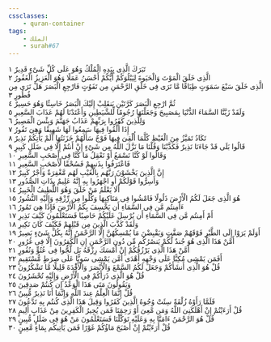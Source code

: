 ```yaml
---
cssclasses:
    - quran-container
tags:
    - الملك
    - surah#67
---
```


تَبَرَكَ الَّذِى بِيَدِهِ الْمُلْكُ وَهُوَ عَلَى كُلِّ شَىْءٍ قَدِيرٌ  ١<br>
الَّذِى خَلَقَ الْمَوْتَ وَالْحَيَوةَ لِيَبْلُوَكُمْ أَيُّكُمْ أَحْسَنُ عَمَلًا وَهُوَ الْعَزِيزُ الْغَفُورُ  ٢<br>
الَّذِى خَلَقَ سَبْعَ سَمَوَتٍ طِبَاقًا مَّا تَرَى فِى خَلْقِ الرَّحْمَنِ مِن تَفَوُتٍ فَارْجِعِ الْبَصَرَ هَلْ تَرَى مِن فُطُورٍ  ٣<br>
ثُمَّ ارْجِعِ الْبَصَرَ كَرَّتَيْنِ يَنقَلِبْ إِلَيْكَ الْبَصَرُ خَاسِئًا وَهُوَ حَسِيرٌ  ٤<br>
وَلَقَدْ زَيَّنَّا السَّمَاءَ الدُّنْيَا بِمَصَبِيحَ وَجَعَلْنَهَا رُجُومًا لِّلشَّيَطِينِ وَأَعْتَدْنَا لَهُمْ عَذَابَ السَّعِيرِ  ٥<br>
وَلِلَّذِينَ كَفَرُوا بِرَبِّهِمْ عَذَابُ جَهَنَّمَ وَبِئْسَ الْمَصِيرُ  ٦<br>
إِذَا أُلْقُوا فِيهَا سَمِعُوا لَهَا شَهِيقًا وَهِىَ تَفُورُ  ٧<br>
تَكَادُ تَمَيَّزُ مِنَ الْغَيْظِ كُلَّمَا أُلْقِىَ فِيهَا فَوْجٌ سَأَلَهُمْ خَزَنَتُهَا أَلَمْ يَأْتِكُمْ نَذِيرٌ  ٨<br>
قَالُوا بَلَى قَدْ جَاءَنَا نَذِيرٌ فَكَذَّبْنَا وَقُلْنَا مَا نَزَّلَ اللَّهُ مِن شَىْءٍ إِنْ أَنتُمْ إِلَّا فِى ضَلَلٍ كَبِيرٍ  ٩<br>
وَقَالُوا لَوْ كُنَّا نَسْمَعُ أَوْ نَعْقِلُ مَا كُنَّا فِى أَصْحَبِ السَّعِيرِ  ١۰<br>
فَاعْتَرَفُوا بِذَنبِهِمْ فَسُحْقًا لِّأَصْحَبِ السَّعِيرِ  ١١<br>
إِنَّ الَّذِينَ يَخْشَوْنَ رَبَّهُم بِالْغَيْبِ لَهُم مَّغْفِرَةٌ وَأَجْرٌ كَبِيرٌ  ١٢<br>
وَأَسِرُّوا قَوْلَكُمْ أَوِ اجْهَرُوا بِهِ إِنَّهُ عَلِيمٌ بِذَاتِ الصُّدُورِ  ١٣<br>
أَلَا يَعْلَمُ مَنْ خَلَقَ وَهُوَ اللَّطِيفُ الْخَبِيرُ  ١٤<br>
هُوَ الَّذِى جَعَلَ لَكُمُ الْأَرْضَ ذَلُولًا فَامْشُوا فِى مَنَاكِبِهَا وَكُلُوا مِن رِّزْقِهِ وَإِلَيْهِ النُّشُورُ  ١٥<br>
ءَأَمِنتُم مَّن فِى السَّمَاءِ أَن يَخْسِفَ بِكُمُ الْأَرْضَ فَإِذَا هِىَ تَمُورُ  ١٦<br>
أَمْ أَمِنتُم مَّن فِى السَّمَاءِ أَن يُرْسِلَ عَلَيْكُمْ حَاصِبًا فَسَتَعْلَمُونَ كَيْفَ نَذِيرِ  ١٧<br>
وَلَقَدْ كَذَّبَ الَّذِينَ مِن قَبْلِهِمْ فَكَيْفَ كَانَ نَكِيرِ  ١٨<br>
أَوَلَمْ يَرَوْا إِلَى الطَّيْرِ فَوْقَهُمْ صَفَّتٍ وَيَقْبِضْنَ مَا يُمْسِكُهُنَّ إِلَّا الرَّحْمَنُ إِنَّهُ بِكُلِّ شَىْءٍ بَصِيرٌ  ١٩<br>
أَمَّنْ هَذَا الَّذِى هُوَ جُندٌ لَّكُمْ يَنصُرُكُم مِّن دُونِ الرَّحْمَنِ إِنِ الْكَفِرُونَ إِلَّا فِى غُرُورٍ  ٢۰<br>
أَمَّنْ هَذَا الَّذِى يَرْزُقُكُمْ إِنْ أَمْسَكَ رِزْقَهُ بَل لَّجُّوا فِى عُتُوٍّ وَنُفُورٍ  ٢١<br>
أَفَمَن يَمْشِى مُكِبًّا عَلَى وَجْهِهِ أَهْدَى أَمَّن يَمْشِى سَوِيًّا عَلَى صِرَطٍ مُّسْتَقِيمٍ  ٢٢<br>
قُلْ هُوَ الَّذِى أَنشَأَكُمْ وَجَعَلَ لَكُمُ السَّمْعَ وَالْأَبْصَرَ وَالْأَفِْٔدَةَ قَلِيلًا مَّا تَشْكُرُونَ  ٢٣<br>
قُلْ هُوَ الَّذِى ذَرَأَكُمْ فِى الْأَرْضِ وَإِلَيْهِ تُحْشَرُونَ  ٢٤<br>
وَيَقُولُونَ مَتَى هَذَا الْوَعْدُ إِن كُنتُمْ صَدِقِينَ  ٢٥<br>
قُلْ إِنَّمَا الْعِلْمُ عِندَ اللَّهِ وَإِنَّمَا أَنَا نَذِيرٌ مُّبِينٌ  ٢٦<br>
فَلَمَّا رَأَوْهُ زُلْفَةً سِئَتْ وُجُوهُ الَّذِينَ كَفَرُوا وَقِيلَ هَذَا الَّذِى كُنتُم بِهِ تَدَّعُونَ  ٢٧<br>
قُلْ أَرَءَيْتُمْ إِنْ أَهْلَكَنِىَ اللَّهُ وَمَن مَّعِىَ أَوْ رَحِمَنَا فَمَن يُجِيرُ الْكَفِرِينَ مِنْ عَذَابٍ أَلِيمٍ  ٢٨<br>
قُلْ هُوَ الرَّحْمَنُ ءَامَنَّا بِهِ وَعَلَيْهِ تَوَكَّلْنَا فَسَتَعْلَمُونَ مَنْ هُوَ فِى ضَلَلٍ مُّبِينٍ  ٢٩<br>
قُلْ أَرَءَيْتُمْ إِنْ أَصْبَحَ مَاؤُكُمْ غَوْرًا فَمَن يَأْتِيكُم بِمَاءٍ مَّعِينٍ  ٣۰<br>
